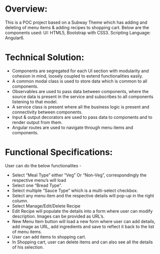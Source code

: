 Overview: 
============

This is a POC project based on a Subway Theme which has adding and deleting of menu items & adding recipes to shopping cart.
Below are the components used: 
UI: HTML5, Bootstrap with CSS3.
Scripting Language: Angular6.

Technical Solution: 
============

- Components are segregated for each UI section with modularity and cohesion in mind, loosely coupled to extend functionalities easily.
- A common modal class is used to store data which is common to all components.
- Observables are used to pass data between components, where the source data is present in the service and subscribes to all components listening to that model.
- A service class is present where all the business logic is present and connectivity between components.
- Input & output decorators are used to pass data to components and to render output from them.
- Angular routes are used to navigate through menu items and components.


Functional Specifications: 
============

User can do the below functionalites - 
- Select “Meal Type” either “Veg” Or “Non-Veg”, correspondingly the respective menu’s will load
- Select one “Bread Type”.
- Select multiple “Sauce Type” which is a multi-select checkbox.
- Select any menu item and the respective details will pop-up in the right column.
- Select Manage/Edit/Delete Recipe 
- Edit Recipe will populate the details into a form where user can modify description. Images can be provided as URL’s.
- New Menu Item button will load a new form where user can add details, add image as URL, add ingredients and save to reflect it back to the list of menu items.
- User can add items to shopping cart.
- In Shopping cart, user can delete items and can also see all the details of his selection. 
